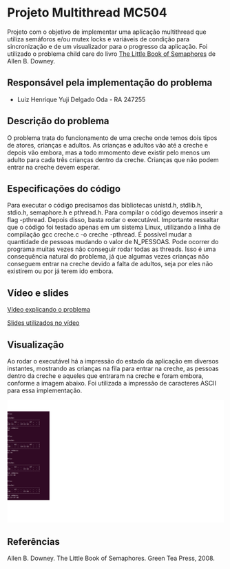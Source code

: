 # Projeto Multithread MC504
Projeto com o objetivo de implementar uma aplicação multithread que utiliza semáforos e/ou mutex locks e variáveis de condição para sincronização e de um visualizador para o progresso da aplicação. Foi utilizado o problema child care do livro [The Little Book of Semaphores](https://greenteapress.com/semaphores/LittleBookOfSemaphores.pdf) de Allen B. Downey.

## Responsável pela implementação do problema
- Luiz Henrique Yuji Delgado Oda - RA 247255

## Descrição do problema

O problema trata do funcionamento de uma creche onde temos dois tipos de atores, crianças e adultos. As crianças e adultos vão até a creche e depois vão embora, mas a todo mmomento deve existir pelo menos um adulto para cada três crianças dentro da creche. Crianças que não podem entrar na creche devem esperar.

## Especificações do código

Para executar o código precisamos das bibliotecas unistd.h, stdlib.h, stdio.h, semaphore.h e pthread.h. Para compilar o código devemos inserir a flag -pthread. Depois disso, basta rodar o executável. Importante ressaltar que o código foi testado apenas em um sistema Linux, utilizando a linha de compilação gcc creche.c -o creche -pthread. É possível mudar a quantidade de pessoas mudando o valor de N_PESSOAS. Pode ocorrer do programa muitas vezes não conseguir rodar todas as threads. Isso é uma consequência natural do problema, já que algumas vezes crianças não conseguem entrar na creche devido a falta de adultos, seja por eles não existirem ou por já terem ido embora.

## Vídeo e slides
[Vídeo explicando o problema](https://www.canva.com/design/DAFjlthgY3g/NpWy_x92G8xqztVDujTsSQ/view?utm_content=DAFjlthgY3g&utm_campaign=share_your_design&utm_medium=link&utm_source=shareyourdesignpanel)

[Slides utilizados no vídeo](https://www.canva.com/design/DAFjlthgY3g/taYSL7OXTLs0XMOf2-1RhA/edit?utm_content=DAFjlthgY3g&utm_campaign=designshare&utm_medium=link2&utm_source=sharebutton)

## Visualização

Ao rodar o executável há a impressão do estado da aplicação em diversos instantes, mostrando as crianças na fila para entrar na creche, as pessoas dentro da creche e aqueles que entraram na creche e foram embora, conforme a imagem abaixo. Foi utilizada a impressão de caracteres ASCII para essa implementação.

![Creche](creche.png)

## Referências 
Allen B. Downey. The Little Book of Semaphores. Green Tea Press, 2008.
